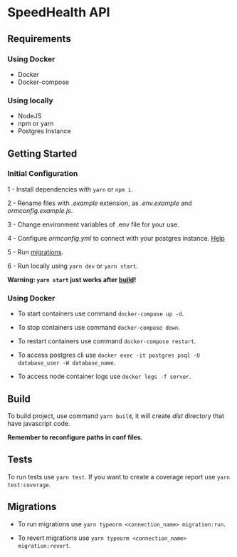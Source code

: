 # SpeedHealth API

## Requirements

### Using Docker

- Docker
- Docker-compose

### Using locally

- NodeJS
- npm or yarn
- Postgres Instance

## Getting Started

### Initial Configuration

1 - Install dependencies with ```yarn``` or ```npm i```.

2 - Rename files with _.example_ extension, as _.env.example_ and _ormconfig.example.js_.

3 - Change environment variables of .env file for your use.

4 - Configure _ormconfig.yml_ to connect with your postgres instance. [Help](https://github.com/typeorm/typeorm/blob/master/docs/using-ormconfig.md#using-ormconfigjs)

5 - Run [migrations](https://github.com/SpeedHealth/Server#migrations).

6 - Run locally using ```yarn dev``` or ```yarn start```.

**Warning: ```yarn start``` just works after [build](https://github.com/SpeedHealth/Server#build)!**

### Using Docker

- To start containers use command ```docker-compose up -d```.

- To stop containers use command ```docker-compose down```.

- To restart containers use command ```docker-compose restart```.

- To access postgres cli use ```docker exec -it postgres psql -U database_user -W database_name```.

- To access node container logs use ```docker logs -f server```.

## Build

To build project, use command ```yarn build```, it will create _dist_ directory that have javascript code.

**Remember to reconfigure paths in conf files.**

## Tests

To run tests use ```yarn test```.
If you want to create a coverage report use ```yarn test:coverage```.

## Migrations

- To run migrations use ```yarn typeorm <connection_name> migration:run```.

- To revert migrations use ```yarn typeorm <connection_name> migration:revert```.
